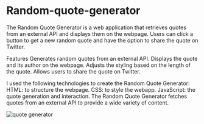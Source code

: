 # Random-quote-generator
The Random Quote Generator is a web application that retrieves quotes from an external API and displays them on the webpage. Users can click a button to get a new random quote and have the option to share the quote on Twitter.

Features
Generates random quotes from an external API.
Displays the quote and its author on the webpage.
Adjusts the styling based on the length of the quote.
Allows users to share the quote on Twitter.

I used the following technologies to create the Random Quote Generator: 
HTML: to structure the webpage.
CSS: to style the webapp.
JavaScript:  the quote generation and interaction.
The Random Quote Generator fetches quotes from an external API to provide a wide variety of content.

![quote generator](https://github.com/moayyadsaleh/Random-quote-generator/assets/137034202/8f865176-d444-478a-ac29-dbf3d2172723)
